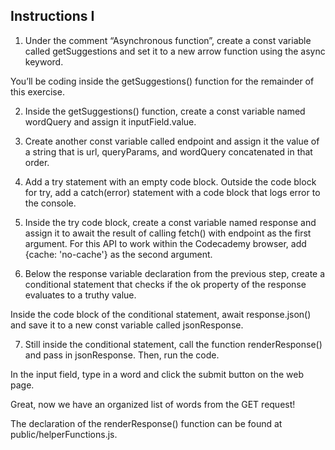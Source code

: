 ## Instructions I

1. Under the comment “Asynchronous function”, create a const variable called getSuggestions and set it to a new arrow function using the async keyword.

You’ll be coding inside the getSuggestions() function for the remainder of this exercise.

2. Inside the getSuggestions() function, create a const variable named wordQuery and assign it inputField.value.

3. Create another const variable called endpoint and assign it the value of a string that is url, queryParams, and wordQuery concatenated in that order.

4. Add a try statement with an empty code block. Outside the code block for try, add a catch(error) statement with a code block that logs error to the console.

5. Inside the try code block, create a const variable named response and assign it to await the result of calling fetch() with endpoint as the first argument. For this API to work within the Codecademy browser, add {cache: 'no-cache'} as the second argument.

6. Below the response variable declaration from the previous step, create a conditional statement that checks if the ok property of the response evaluates to a truthy value.

Inside the code block of the conditional statement, await response.json() and save it to a new const variable called jsonResponse.

7. Still inside the conditional statement, call the function renderResponse() and pass in jsonResponse. Then, run the code.

In the input field, type in a word and click the submit button on the web page.

Great, now we have an organized list of words from the GET request!

The declaration of the renderResponse() function can be found at public/helperFunctions.js.